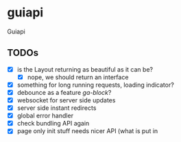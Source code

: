 # guiapi
Guiapi

## TODOs

- [x] is the Layout returning as beautiful as it can be?
  - [x] nope, we should return an interface 
- [x] something for long running requests, loading indicator?
- [x] debounce as a feature *ga-block*?
- [x] websocket for server side updates
- [x] server side instant redirects
- [x] global error handler
- [x] check bundling API again
- [x] page only init stuff needs nicer API (what is put in <script> globals)
- [x] consider removing html coupling from the API
- [ ] clean up library and examples
- [ ] documentation
- [ ] tests
  - [ ] maybe use https://github.com/chromedp/chromedp


### Refactoring ideas

- [x] try reflection for component config. Nope - reflection is never clear
- [x] split Context into PageCtx and ActionCtx 
- [ ] make the Response part of ActionCtx,  functions method on the context
- [ ] turn `StreamRouter` into `map[string]StreamFunc{}`, follow name/args convention
